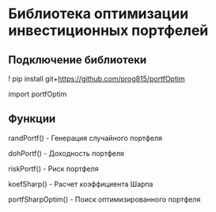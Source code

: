 # Библиотека оптимизации инвестиционных портфелей

## Подключение библиотеки

! pip install git+https://github.com/prog815/portfOptim

import portfOptim

## Функции

randPortf() - Генерация случайного портфеля

dohPortf()  - Доходность портфеля

riskPortf() - Риск портфеля

koefSharp() - Расчет коэффициента Шарпа

portfSharpOptim() - Поиск оптимизированного портфеля
